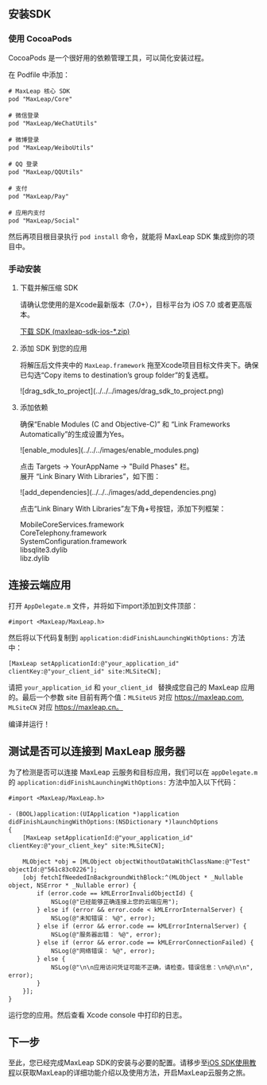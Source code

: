 ## 安装SDK

### 使用 CocoaPods

CocoaPods 是一个很好用的依赖管理工具，可以简化安装过程。

在 Podfile 中添加：

```
# MaxLeap 核心 SDK
pod "MaxLeap/Core"

# 微信登录
pod "MaxLeap/WeChatUtils"

# 微博登录
pod "MaxLeap/WeiboUtils"

# QQ 登录
pod "MaxLeap/QQUtils"

# 支付
pod "MaxLeap/Pay"

# 应用内支付
pod "MaxLeap/Social"
```

然后再项目根目录执行 `pod install` 命令，就能将 MaxLeap SDK 集成到你的项目中。

### 手动安装

1. 下载并解压缩 SDK

	请确认您使用的是Xcode最新版本（7.0+），目标平台为 iOS 7.0 或者更高版本。

	<a class="download-sdk" href="https://github.com/MaxLeap/SDK-iOS/releases" target="_blank">下载 SDK (maxleap-sdk-ios-*.zip)</a>

2. 添加 SDK 到您的应用

	将解压后文件夹中的 `MaxLeap.framework` 拖至Xcode项目目标文件夹下。确保已勾选“Copy items to destination’s group folder”的复选框。
	
	<p class="image-wrapper">
	![drag_sdk_to_project](../../../images/drag_sdk_to_project.png)

3. 添加依赖

	确保“Enable Modules (C and Objective-C)” 和 “Link Frameworks Automatically”的生成设置为Yes。
    
    <p class="image-wrapper">
    ![enable_modules](../../../images/enable_modules.png)

	点击 Targets → YourAppName → "Build Phases" 栏。</br>
	展开 “Link Binary With Libraries”，如下图：
	
	<p class="image-wrapper">
	![add_dependencies](../../../images/add_dependencies.png)
	
	点击“Link Binary With Libraries”左下角+号按钮，添加下列框架：
	
	MobileCoreServices.framework</br>
	CoreTelephony.framework</br>
	SystemConfiguration.framework</br>
	libsqlite3.dylib</br>
	libz.dylib</br>

## 连接云端应用

打开 `AppDelegate.m` 文件，并将如下import添加到文件顶部：

```objc
#import <MaxLeap/MaxLeap.h>
```

然后将以下代码复制到 `application:didFinishLaunchingWithOptions:` 方法中：

```objc
[MaxLeap setApplicationId:@"your_application_id" clientKey:@"your_client_id" site:MLSiteCN];
```

请把 `your_application_id` 和 `your_client_id ` 替换成您自己的 MaxLeap 应用的。最后一个参数 site 目前有两个值：`MLSiteUS` 对应 https://maxleap.com, `MLSiteCN` 对应 https://maxleap.cn。

编译并运行！


## 测试是否可以连接到 MaxLeap 服务器

为了检测是否可以连接 MaxLeap 云服务和目标应用，我们可以在 `appDelegate.m` 的 `application:didFinishLaunchingWithOptions:` 方法中加入以下代码：

```objc
#import <MaxLeap/MaxLeap.h>

- (BOOL)application:(UIApplication *)application didFinishLaunchingWithOptions:(NSDictionary *)launchOptions
{
	[MaxLeap setApplicationId:@"your_application_id" clientKey:@"your_client_key" site:MLSiteCN];

	MLObject *obj = [MLObject objectWithoutDataWithClassName:@"Test" objectId:@"561c83c0226"];
    [obj fetchIfNeededInBackgroundWithBlock:^(MLObject * _Nullable object, NSError * _Nullable error) {
    	if (error.code == kMLErrorInvalidObjectId) {
            NSLog(@"已经能够正确连接上您的云端应用");
        } else if (error && error.code < kMLErrorInternalServer) {
            NSLog(@"未知错误： %@", error);
        } else if (error && error.code == kMLErrorInternalServer) {
            NSLog(@"服务器出错： %@", error);
        } else if (error && error.code == kMLErrorConnectionFailed) {
            NSLog(@"网络错误： %@", error);
        } else {
            NSLog(@"\n\n应用访问凭证可能不正确，请检查。错误信息：\n%@\n\n", error);
        }
	}];
}
```

运行您的应用。然后查看 Xcode console 中打印的日志。

## 下一步
 至此，您已经完成MaxLeap SDK的安装与必要的配置。请移步至[iOS SDK使用教程](ML_DOCS_GUIDE_LINK_PLACEHOLDER_IOS)以获取MaxLeap的详细功能介绍以及使用方法，开启MaxLeap云服务之旅。
